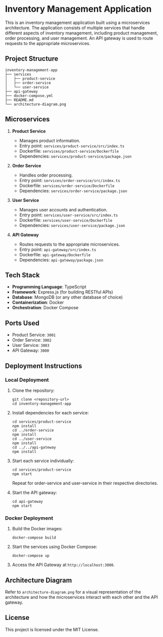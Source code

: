# Inventory Management Application

This is an inventory management application built using a microservices architecture. The application consists of multiple services that handle different aspects of inventory management, including product management, order processing, and user management. An API gateway is used to route requests to the appropriate microservices.

## Project Structure

```
inventory-management-app
├── services
│   ├── product-service
│   ├── order-service
│   └── user-service
├── api-gateway
├── docker-compose.yml
├── README.md
└── architecture-diagram.png
```

## Microservices

1. **Product Service**
   - Manages product information.
   - Entry point: `services/product-service/src/index.ts`
   - Dockerfile: `services/product-service/Dockerfile`
   - Dependencies: `services/product-service/package.json`

2. **Order Service**
   - Handles order processing.
   - Entry point: `services/order-service/src/index.ts`
   - Dockerfile: `services/order-service/Dockerfile`
   - Dependencies: `services/order-service/package.json`

3. **User Service**
   - Manages user accounts and authentication.
   - Entry point: `services/user-service/src/index.ts`
   - Dockerfile: `services/user-service/Dockerfile`
   - Dependencies: `services/user-service/package.json`

4. **API Gateway**
   - Routes requests to the appropriate microservices.
   - Entry point: `api-gateway/src/index.ts`
   - Dockerfile: `api-gateway/Dockerfile`
   - Dependencies: `api-gateway/package.json`

## Tech Stack

- **Programming Language**: TypeScript
- **Framework**: Express.js (for building RESTful APIs)
- **Database**: MongoDB (or any other database of choice)
- **Containerization**: Docker
- **Orchestration**: Docker Compose

## Ports Used

- Product Service: `3001`
- Order Service: `3002`
- User Service: `3003`
- API Gateway: `3000`

## Deployment Instructions

### Local Deployment

1. Clone the repository:
   ```
   git clone <repository-url>
   cd inventory-management-app
   ```

2. Install dependencies for each service:
   ```
   cd services/product-service
   npm install
   cd ../order-service
   npm install
   cd ../user-service
   npm install
   cd ../../api-gateway
   npm install
   ```

3. Start each service individually:
   ```
   cd services/product-service
   npm start
   ```

   Repeat for order-service and user-service in their respective directories.

4. Start the API gateway:
   ```
   cd api-gateway
   npm start
   ```

### Docker Deployment

1. Build the Docker images:
   ```
   docker-compose build
   ```

2. Start the services using Docker Compose:
   ```
   docker-compose up
   ```

3. Access the API Gateway at `http://localhost:3000`.

## Architecture Diagram

Refer to `architecture-diagram.png` for a visual representation of the architecture and how the microservices interact with each other and the API gateway.

## License

This project is licensed under the MIT License.